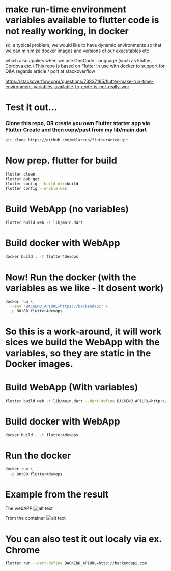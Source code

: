 # make run-time environment variables available to flutter code is not really working, in docker

so, a typical problem, we would like to have dynamic environments so that we can minimize docker images and versions of our executables etc

which also applies when we use OneCode -language (such as Flutter, Cordova etc.)
This repo is based on Flutter in use with docker to support for Q&A regards article / port at stackoverflow

https://stackoverflow.com/questions/73837185/flutter-make-run-time-environment-variables-available-to-code-is-not-really-wor

# Test it out... 

### Clone this repo, OR create you own Flutter starter app via Flutter Create and then copy/past from my lib/main.dart 
```bash
git clone https://github.com/mklarsen/flutter4cicd.git

```

# Now prep. flutter for build
```bash
flutter clean
flutter pub get
flutter config --build-dir=build
flutter config --enable-web

```

# Build WebApp (no variables)
```bash
flutter build web -t lib/main.dart

```

# Build docker with WebApp
```bash
docker build . -t flutter4devops

```

# Now! Run the docker (with the variables as we like - It dosent work)
```bash
docker run \
  --env "BACKEND_APIURL=https://backendapi" \
  -p 80:80 flutter4devops

```

# So this is a work-around, it will work sices we build the WebApp with the variables, so they are static in the Docker images.

# Build WebApp (With variables)
```bash
flutter build web -t lib/main.dart --dart-define BACKEND_APIURL=http://backendapi.com
```

# Build docker with WebApp
```bash
docker build . -t flutter4devops
```

# Run the docker
```bash
docker run \
  -p 80:80 flutter4devops

```

# Example from the result
The webAPP
![alt text](https://github.com/mklarsen/flutter4devops/blob/main/webapp.png?raw=true)

From the container
![alt text](https://github.com/mklarsen/flutter4devops/blob/main/env_in_docker.png?raw=true)


# You can also test it out localy via ex. Chrome
```bash
flutter run --dart-define BACKEND_APIURL=http://backendapi.com

```
